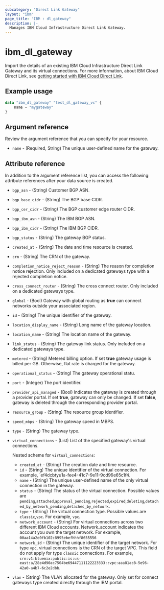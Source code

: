 ```yaml
---
subcategory: "Direct Link Gateway"
layout: "ibm"
page_title: "IBM : dl_gateway"
description: |-
  Manages IBM Cloud Infrastructure Direct Link Gateway.
---
```


# ibm_dl_gateway

Import the details of an existing IBM Cloud Infrastructure Direct Link Gateway and its virtual connections. For more information, about IBM Cloud Direct Link, see [getting started with IBM Cloud Direct Link](https://cloud.ibm.com/docs/dl?topic=dl-get-started-with-ibm-cloud-dl).


## Example usage

```terraform
data "ibm_dl_gateway" "test_dl_gateway_vc" {
    name = "mygateway"
}
```


## Argument reference
Review the argument reference that you can specify for your resource. 

- `name` - (Required, String) The unique user-defined name for the gateway.


## Attribute reference
In addition to the argument reference list, you can access the following attribute references after your data source is created.

- `bgp_asn` - (String) Customer BGP ASN.
- `bgp_base_cidr` - (String) The BGP base CIDR.
- `bgp_cer_cidr` - (String) The BGP customer edge router CIDR.
- `bgp_ibm_asn` - (String) The IBM BGP ASN.
- `bgp_ibm_cidr` - (String) The IBM BGP  CIDR.
- `bgp_status` - (String) The gateway BGP status.
- `created_at` - (String) The date and time resource is created.
- `crn` - (String) The CRN of the gateway.
- `completion_notice_reject_reason` - (String) The reason for completion notice rejection. Only included on a dedicated gateways type with a rejected completion notice.
- `cross_connect_router` - (String) The cross connect router. Only included on a dedicated gateways type.
- `global` - (Bool) Gateway with global routing as **true** can connect networks outside your associated region.
- `id` - (String) The unique identifier of the gateway.
- `location_display_name` - (String) Long name of the gateway location.
- `location_name` - (String) The location name of the gateway.
- `link_status` - (String) The gateway link status. Only included on a dedicated gateways type.
- `metered` - (String) Metered billing option. If set **true** gateway usage is billed per GB. Otherwise, flat rate is charged for the gateway.
- `operational_status` - (String) The gateway operational statu.
- `port` - (Integer) The port identifier.
- `provider_api_managed` - (Bool) Indicates the gateway is created through a provider portal. If set **true**, gateway can only be changed. If set **false**, gateway is deleted through the corresponding provider portal.
- `resource_group` - (String) The resource group identifier.
- `speed_mbps` - (String) The gateway speed in MBPS.
- `type` - (String) The gateway type.
- `virtual_connections` - (List) List of the specified gateway's virtual connections.

  Nested scheme for `virtual_connections`:
  - `created_at` - (String) The creation date and time resource.
  - `id` - (String) The unique identifier of the virtual connection. For example, `ef4dcbtyu1a-fee4-41c7-9e11-9cd99e65c1f4.
  - `name` - (String) The unique user-defined name of the only virtual connection in the gateway.
  - `status` - (String) The status of the virtual connection. Possible values are `pending`,`attached`,`approval_pending`,`rejected`,`expired`,`deleting`,`detached_by_network_pending`,`detached_by_network`.
  - `type` - (String) The virtual connection type. Possible values are `classic`,`vpc`. For example, `vpc`.
  - `network_account` - (String) For virtual connections across two different IBM Cloud accounts. Network_account indicates the account you own the target network. For example, `00aa14a2e0fb102c8995ebefhhhf8655556`
  - `network_id` - (String) The unique identifier of the target network. For type `vpc`, virtual connections is the CRN of the target VPC. This field do not apply for type `classic` connections. For example, `crn:v1:bluemix:public:is:us-east:a/28e4d90ac7504be69447111122223333::vpc:aaa81ac8-5e96-42a0-a4b7-6c2e2dbb`.

- `vlan` - (String) The VLAN allocated for the gateway. Only set for connect gateways type created directly through the IBM portal.
